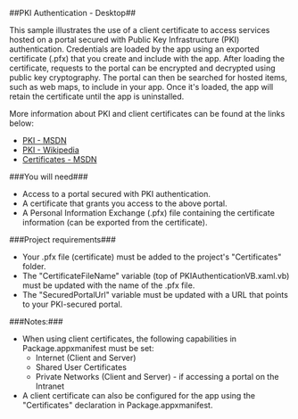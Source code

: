 ##PKI Authentication - Desktop##

This sample illustrates the use of a client certificate to access services hosted on a portal secured with Public Key Infrastructure (PKI) authentication.
Credentials are loaded by the app using an exported certificate (.pfx) that you create and include with the app. After loading the certificate, requests
to the portal can be encrypted and decrypted using public key cryptography. The portal can then be searched for hosted items, such as web maps, to include
in your app. Once it's loaded, the app will retain the certificate until the app is uninstalled.     
     
More information about PKI and client certificates can be found at the links below:
 - [PKI - MSDN](https://msdn.microsoft.com/en-us/library/windows/desktop/bb427432(v=vs.85).aspx)
 - [PKI - Wikipedia](https://en.wikipedia.org/wiki/Public_key_infrastructure)
 - [Certificates - MSDN](https://msdn.microsoft.com/en-us/library/windows/desktop/bb540819(v=vs.85).aspx)

###You will need###
 - Access to a portal secured with PKI authentication.
 - A certificate that grants you access to the above portal.
 - A Personal Information Exchange (.pfx) file containing the certificate information (can be exported from the certificate).

###Project requirements###
 - Your .pfx file (certificate) must be added to the project's "Certificates" folder.
 - The "CertificateFileName" variable (top of PKIAuthenticationVB.xaml.vb) must be updated with the name of the .pfx file.
 - The "SecuredPortalUrl" variable must be updated with a URL that points to your PKI-secured portal.

###Notes:###
 - When using client certificates, the following capabilities in Package.appxmanifest must be set:
    - Internet (Client and Server)
    - Shared User Certificates
    - Private Networks (Client and Server) - if accessing a portal on the Intranet
 - A client certificate can also be configured for the app using the "Certificates" declaration in Package.appxmanifest.
